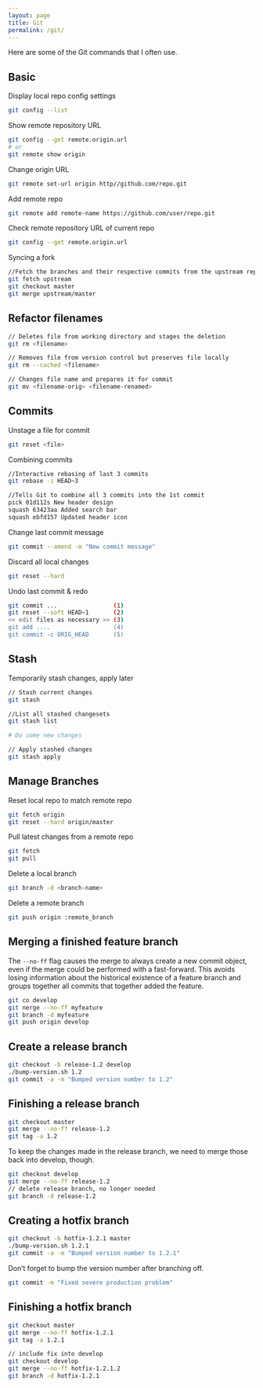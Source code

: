 ```yaml
---
layout: page
title: Git
permalink: /git/
---
```


Here are some of the Git commands that I often use.

## Basic

Display local repo config settings

```bash
git config --list
```

Show remote repository URL

```bash
git config --get remote.origin.url
# or
git remote show origin
```

Change origin URL

```bash
git remote set-url origin http//github.com/repo.git
```

Add remote repo

```bash
git remote add remote-name https://github.com/user/repo.git
```

Check remote repository URL of current repo

```bash
git config --get remote.origin.url
```

Syncing a fork

```bash
//Fetch the branches and their respective commits from the upstream repository. Commits to master will be stored in a local branch, upstream/master
git fetch upstream
git checkout master
git merge upstream/master
```

## Refactor filenames

```bash
// Deletes file from working directory and stages the deletion
git rm <filename>

// Removes file from version control but preserves file locally
git rm --cached <filename>

// Changes file name and prepares it for commit
git mv <filename-orig> <filename-renamed>

```

## Commits

Unstage a file for commit

```bash
git reset <file>
```

Combining commits

```bash
//Interactive rebasing of last 3 commits
git rebase -i HEAD~3

//Tells Git to combine all 3 commits into the 1st commit
pick 01d112s New header design
squash 63423aa Added search bar
squash ebfd157 Updated header icon
```

Change last commit message

```bash
git commit --amend -m "New commit message"
```

Discard all local changes

```bash
git reset --hard
```

Undo last commit & redo

```bash
git commit ...                (1)
git reset --soft HEAD~1       (2)
<< edit files as necessary >> (3)
git add ....                  (4)
git commit -c ORIG_HEAD       (5)
```

## Stash

Temporarily stash changes, apply later

```bash
// Stash current changes
git stash

//List all stashed changesets
git stash list

# Do some new changes

// Apply stashed changes
git stash apply
```


## Manage Branches

Reset local repo to match remote repo

```bash
git fetch origin
git reset --hard origin/master
```

Pull latest changes from a remote repo

```bash
git fetch
git pull
```

Delete a local branch

```bash
git branch -d <branch-name>
```

Delete a remote branch

```bash
git push origin :remote_branch
```

## Merging a finished feature branch

The `--no-ff` flag causes the merge to always create a new commit object, even if the merge could be performed with a fast-forward. This avoids losing information about the historical existence of a feature branch and groups together all commits that together added the feature.

```bash
git co develop
git nerge --no-ff myfeature
git branch -d myfeature
git push origin develop
```

## Create a release branch

```bash
git checkout -b release-1.2 develop
./bump-version.sh 1.2
git commit -a -m "Bumped version number to 1.2"
```

## Finishing a release branch

```bash
git checkout master
git merge --no-ff release-1.2
git tag -a 1.2
```

To keep the changes made in the release branch, we need to merge those back into develop, though.

```bash
git checkout develop
git merge --no-ff release-1.2
// delete release branch, no longer needed
git branch -d release-1.2
```

## Creating a hotfix branch

```bash
git checkout -b hotfix-1.2.1 master
./bump-version.sh 1.2.1
git commit -a -m "Bumped version number to 1.2.1"
```

Don’t forget to bump the version number after branching off.

```bash
git commit -m "Fixed severe production problem"
```

## Finishing a hotfix branch

```bash
git checkout master
git merge --no-ff hotfix-1.2.1
git tag -a 1.2.1

// include fix into develop
git checkout develop
git merge --no-ff hotfix-1.2.1.2
git branch -d hotfix-1.2.1
```
